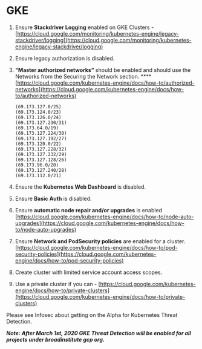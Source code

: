 # GKE

1. Ensure **Stackdriver Logging** enabled on GKE Clusters - [https://cloud.google.com/monitoring/kubernetes-engine/legacy-stackdriver/logging](https://cloud.google.com/monitoring/kubernetes-engine/legacy-stackdriver/logging)
2. Ensure legacy authorization is disabled. 
3. **“Master authorized networks”** should be enabled and should use the Networks from the Securing the Network section.  ****[https://cloud.google.com/kubernetes-engine/docs/how-to/authorized-networks](https://cloud.google.com/kubernetes-engine/docs/how-to/authorized-networks)                                                                                                                                                                                 

   ```text
   (69.173.127.0/25)
   (69.173.124.0/23)
   (69.173.126.0/24)
   (69.173.127.230/31)
   (69.173.64.0/19)
   (69.173.127.224/30)
   (69.173.127.192/27)
   (69.173.120.0/22)
   (69.173.127.228/32)
   (69.173.127.232/29)
   (69.173.127.128/26)
   (69.173.96.0/20)
   (69.173.127.240/28)
   (69.173.112.0/21)
   ```

4. Ensure the **Kubernetes Web Dashboard** is disabled.
5. Ensure **Basic Auth** is disabled.
6. Ensure **automatic node repair and/or upgrades** is enabled [https://cloud.google.com/kubernetes-engine/docs/how-to/node-auto-upgrades](https://cloud.google.com/kubernetes-engine/docs/how-to/node-auto-upgrades)
7. Ensure **Network and PodSecurity policies** are enabled for a cluster. [https://cloud.google.com/kubernetes-engine/docs/how-to/pod-security-policies](https://cloud.google.com/kubernetes-engine/docs/how-to/pod-security-policies)
8. Create cluster with limited service account access scopes.
9. Use a private cluster if you can - [https://cloud.google.com/kubernetes-engine/docs/how-to/private-clusters](https://cloud.google.com/kubernetes-engine/docs/how-to/private-clusters)

Please see Infosec about getting on the Alpha for Kubernetes Threat Detection.

_**Note: After March 1st, 2020 GKE Threat Detection will be enabled for all projects under broadinstitute gcp org.**_

